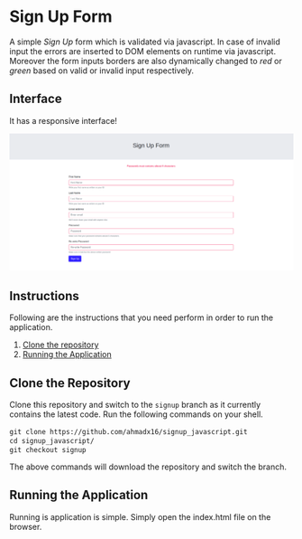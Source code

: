 # Sign Up Form

A simple *Sign Up* form which is validated via javascript. In case of invalid input the errors are inserted to DOM elements on runtime via javascript. Moreover the form inputs borders are also dynamically changed to *red* or *green* based on valid or invalid input respectively.

## Interface

It has a responsive interface!


![Sign Up Errors](readme_files/signup_errors.png)

## Instructions

Following are the instructions that you need perform in order to run the application.

1. [Clone the repository](#clone-the-repository)
1. [Running the Application](#running-the-application)


## Clone the Repository

Clone this repository and switch to the `signup` branch as it currently contains the latest code. Run the following commands on your shell.

``` shell
git clone https://github.com/ahmadx16/signup_javascript.git
cd signup_javascript/
git checkout signup
``` 

The above commands will download the repository and switch the branch.

## Running the Application

Running is application is simple. Simply open the index.html file on the browser.

